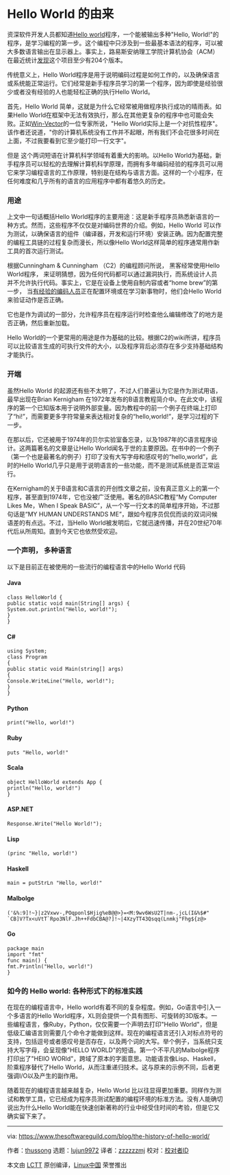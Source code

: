 [#]: collector: "lujun9972"
[#]: translator: "zzzzzzmj"
[#]: reviewer: " "
[#]: publisher: " "
[#]: url: " "
[#]: subject: "The History of Hello World"
[#]: via: "https://www.thesoftwareguild.com/blog/the-history-of-hello-world/"
[#]: author: "thussong https://www.thesoftwareguild.com/blog/author/thussong/"



# Hello World 的由来

资深软件开发人员都知道[Hello world](2)程序，一个能被输出多种"Hello, World!"的程序，是学习编程的第一步。这个编程中只涉及到一些最基本语法的程序，可以被大多数语言输出在显示器上。事实上，路易斯安纳理工学院计算机协会（ACM）在最近统计[发现](3)这个项目至少有204个版本。

传统意义上，Hello World程序是用于说明编码过程是如何工作的，以及确保语言或系统能正常运行。它们经常是新手程序员学习的第一个程序，因为即使是经验很少或者没有经验的人也能轻松正确的执行Hello World。

首先，Hello World 简单，这就是为什么它经常被用做程序执行成功的晴雨表。如果Hello World在框架中无法有效执行，那么在其他更复杂的程序中也可能会失败。正如[Win-Vector](4)的一位专家所说，"Hello World实际上是一个对抗性程序"。该作者还说道，"你的计算机系统没有工作并不起眼，所有我们不会花很多时间在上面，不过我要看到它至少能打印一行文字"。

但是 这个两词短语在计算机科学领域有着重大的影响。以Hello World为基础，新手程序员可以轻松的去理解计算机科学原理，而拥有多年编码经验的程序员可以用它来学习编程语言的工作原理，特别是在结构与语言方面。这样的一个小程序，在任何难度和几乎所有的语言的应用程序中都有着悠久的历史。

### 用途

上文中一句话概括Hello World程序的主要用途：这是新手程序员熟悉新语言的一种方式。然而，这些程序不仅仅是对编码世界的介绍。例如，Hello World 可以作为测试，以确保语言的组件（编译器，开发和运行环境）安装正确。因为配置完整的编程工具链的过程复杂而漫长，所以像Hello World这样简单的程序通常用作新工具的首次运行测试。

根据Cunningham & Cunningham （C2）的编程顾问所说， 黑客经常使用Hello World程序， 来证明猜想，因为任何代码都可以通过漏洞执行，而系统设计人员并不允许执行代码。事实上，它是在设备上使用自制内容或者“home brew”的第一步， 当[有经验的编码人员](5)正在配置环境或在学习新事物时，他们会Hello World 来验证动作是否正确。

它也是作为调试的一部分，允许程序员在程序运行时检查他么编辑修改了的地方是否正确，然后重新加载。

Hello World的一个更常用的用途是作为基础的比较。根据C2的wiki所讲，程序员可以比较语言生成的可执行文件的大小，以及程序背后必须存在多少支持基础结构才能执行。

### 开端

虽然Hello World 的起源还有些不太明了，不过人们普遍认为它是作为测试用语，最早出现在Brian Kernigham 在1972年发布的B语言教程简介中。在此文中，该程序的第一个已知版本用于说明外部变量。因为教程中的前一个例子在终端上打印了“hi!”，而需要更多字符常量来表达相对复杂的“hello,world!”，是学习过程的下一步。

在那以后，它还被用于1974年的贝尔实验室备忘录，以及1987年的C语言程序设计。这两篇著名的文章是让Hello World闻名于世的主要原因。在书中的一个例子（第一个也是最著名的例子）打印了没有大写字母和感叹号的“hello,world”，此时的Hello World几乎只是用于说明语言的一些功能，而不是测试系统是否正常运行。

在Kernigham的关于B语言和C语言的开创性文章之前，没有真正意义上的第一个程序，甚至直到1974年，它也没被广泛使用。著名的BASIC教程“My Computer Likes Me，When I Speak BASIC”，从一个写一行文本的简单程序开始，不过那句话是“MY HUMAN UNDERSTANDS ME”，跟如今程序员侃侃而谈的双词问候语差的有点远。不过，当Hello World被发明后，它就迅速传播，并在20世纪70年代后从所周知。直到今天它也依然受欢迎。

### 一个声明， 多种语言

以下是目前正在被使用的一些流行的编程语言中的Hello World 代码

#### Java

```
class HelloWorld {
public static void main(String[] args) {
System.out.println("Hello, world!");
}
}
```

#### C#

```
using System;
class Program
{
public static void Main(string[] args)
{
Console.WriteLine("Hello, world!");
}
}
```

#### Python

```
print("Hello, world!")
```

#### Ruby

```
puts "Hello, world!"
```

#### Scala

```
object HelloWorld extends App {
println("Hello, world!")
}
```

#### ASP.NET

```
Response.Write("Hello World!");
```

#### Lisp

```
(princ "Hello, world!")
```

#### Haskell

```
main = putStrLn "Hello, world!"
```

#### Malbolge

```
('&%:9]!~}|z2Vxwv-,POqponl$Hjig%eB@@>}=<M:9wv6WsU2T|nm-,jcL(I&%$#"
`CB]V?Tx<uVtT`Rpo3NlF.Jh++FdbCBA@?]!~|4XzyTT43Qsqq(Lnmkj"Fhg${z@>
```

#### Go

```
package main
import "fmt"
func main() {
fmt.Println("Hello, world!")
}
```



### 如今的 Hello world: 各种形式下的标准实践

在现在的编程语言中，Hello world有着不同的复杂程度。例如，Go语言中引入一个多语言的Hello World程序，XL则会提供一个具有图形、可旋转的3D版本。一些编程语言，像Ruby，Python，仅仅需要一个声明去打印"Hello World"，但是低级汇编语言则需要几个命令才能做到这样。现在的编程语言还引入对标点符号的支持，包括逗号或者感叹号是否存在，以及两个词的大写。举个例子，当系统只支持大写字母，会呈现像"HELLO WORLD"的短语。第一个不平凡的Malbolge程序打印出了"HEllO WORld"，跨域了原本的字面意思。功能语言像Lisp、Haskell，阶乘程序替代了Hello World，从而注重递归技术。这与原来的示例不同，后者更强调I/O以及产生的副作用。

随着现在的编程语言越来越复杂，Hello World 比以往显得更加重要。同样作为测试和教学工具，它已经成为程序员测试配置的编程环境的标准方法。没有人能确切说出为什么Hello World能在快速创新著称的行业中经受住时间的考验，但是它又确实留下来了。

--------------------------------------------------------------------------------

via: https://www.thesoftwareguild.com/blog/the-history-of-hello-world/

作者：[thussong][a]
选题：[lujun9972][b]
译者：[zzzzzzmj](https://github.com/zzzzzzmj)
校对：[校对者ID](https://github.com/校对者ID)

本文由 [LCTT](https://github.com/LCTT/TranslateProject) 原创编译，[Linux中国](https://linux.cn/) 荣誉推出

[a]: https://www.thesoftwareguild.com/blog/author/thussong/
[b]: https://github.com/lujun9972
[1]: https://www.linkedin.com/shareArticle?mini=true&url=https%3A%2F%2Fwww.thesoftwareguild.com%2Fblog%2Fthe-history-of-hello-world%2F&title=The%20History%20of%20Hello%20World
[2]: http://en.wikipedia.org/wiki/%22Hello,_World!%22_program
[3]: http://whatis.techtarget.com/definition/Hello-World
[4]: http://www.win-vector.com/blog/2008/02/hello-world-an-instance-rhetoric-in-computer-science/
[5]: http://c2.com/cgi/wiki?HelloWorld
